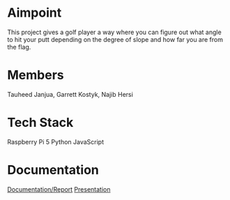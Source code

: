 # Aimpoint
This project gives a golf player a way where you can figure out what angle to hit your putt depending on the degree of slope and how far you are from the flag.

# Members
Tauheed Janjua, Garrett Kostyk, Najib Hersi

# Tech Stack
Raspberry Pi 5
Python
JavaScript

# Documentation
[Documentation/Report](https://docs.google.com/document/d/1UD9dvnUgoGLj0Sc3J3THTda0bTDEV0687WkBgEN6fZo/edit?usp=sharing)
[Presentation](https://docs.google.com/presentation/d/199Bn9PNMQQLZruZoFzalw6-TYHTulhhXQNkYEky8RDE/edit?usp=sharing)

